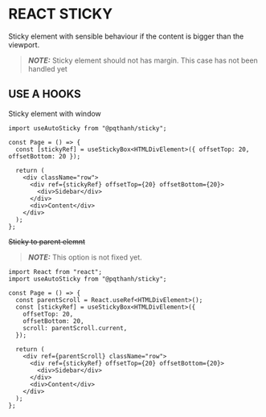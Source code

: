 # REACT STICKY

Sticky element with sensible behaviour if the content is bigger than the viewport.
> **_NOTE:_**  Sticky element should not has margin. This case has not been handled yet

## USE A HOOKS

Sticky element with window

```tsx
import useAutoSticky from "@pqthanh/sticky";

const Page = () => {
  const [stickyRef] = useStickyBox<HTMLDivElement>({ offsetTop: 20, offsetBottom: 20 });

  return (
    <div className="row">
      <div ref={stickyRef} offsetTop={20} offsetBottom={20}>
        <div>Sidebar</div>
      </div>
      <div>Content</div>
    </div>
  );
};
```

~~Sticky to parent elemnt~~

> **_NOTE:_**  This option is not fixed yet.

```tsx
import React from "react";
import useAutoSticky from "@pqthanh/sticky";

const Page = () => {
  const parentScroll = React.useRef<HTMLDivElement>();
  const [stickyRef] = useStickyBox<HTMLDivElement>({
    offsetTop: 20,
    offsetBottom: 20,
    scroll: parentScroll.current,
  });

  return (
    <div ref={parentScroll} className="row">
      <div ref={stickyRef} offsetTop={20} offsetBottom={20}>
        <div>Sidebar</div>
      </div>
      <div>Content</div>
    </div>
  );
};
```
